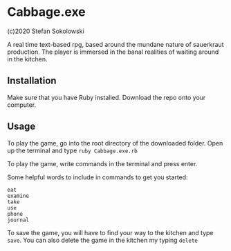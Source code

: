 # Cabbage.exe
(c)2020 Stefan Sokolowski

A real time text-based rpg, based around the mundane nature of sauerkraut production. The player is immersed in the banal realities of waiting around in the kitchen.

## Installation
Make sure that you have Ruby installed.
Download the repo onto your computer.

## Usage
To play the game, go into the root directory of the downloaded folder. Open up the terminal and type ```ruby Cabbage.exe.rb```

To play the game, write commands in the terminal and press enter.

Some helpful words to include in commands to get you started:
```
eat
examine
take
use
phone
journal
```

To save the game, you will have to find your way to the kitchen and type ```save```. You can also delete the game in the kitchen my typing ```delete```
